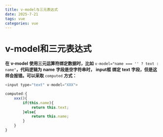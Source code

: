 ```yaml
---
title: v-model与三元表达式
date: 2025-7-21
tags: vue
categories: vue
---
```


# v-model和三元表达式
**在** **v-model** **使用三元运算符绑定数据时，比如** `v-model="name === '' ? text : name"`**，代码逻辑为** **name** **字段是空字符串时，**  **input框** **绑定** **text** **字段，但是这样会报错。可以采取** `computed` **方式：**


``` js
<input type="text" v-model="XXX">

computed:{
    xxx(){
        if(this.name){
            return this.text;
        }else{
            return this.name;
        }
    }
}
```
